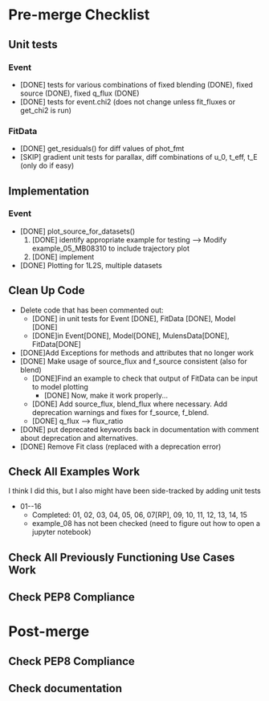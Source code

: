 # Pre-merge Checklist

## Unit tests
### Event
- [DONE] tests for various combinations of fixed blending (DONE), fixed source 
(DONE), 
fixed q_flux (DONE)
- [DONE] tests for event.chi2 (does not change unless fit_fluxes or get_chi2 is 
run)


### FitData
- [DONE] get_residuals() for diff values of phot_fmt
- [SKIP] gradient unit tests for parallax, diff combinations of u_0, t_eff, t_E (only 
do if easy)

## Implementation
### Event
- [DONE] plot_source_for_datasets()
    1) [DONE] identify appropriate example for testing --> Modify 
    example_05_MB08310 to include trajectory plot
    2) [DONE] implement
- [DONE] Plotting for 1L2S, multiple datasets

## Clean Up Code
- Delete code that has been commented out:
    - [DONE] in unit tests for Event [DONE], FitData [DONE], Model [DONE]
    - [DONE]in Event[DONE], Model[DONE], MulensData[DONE], FitData[DONE]
- [DONE]Add Exceptions for methods and attributes that no longer work
- [DONE] Make usage of source_flux and f_source consistent (also for blend)
    - [DONE]Find an example to check that output of FitData can be input to
      model plotting
        - [DONE] Now, make it work properly...
    - [DONE] Add source_flux, blend_flux where necessary. Add deprecation warnings and 
      fixes for f_source, f_blend.
    - [DONE] q_flux --> flux_ratio
- [DONE] put deprecated keywords back in documentation with comment about deprecation 
and alternatives.
- [DONE] Remove Fit class (replaced with a deprecation error)

## Check All Examples Work
I think I did this, but I also might have been side-tracked by adding unit tests
- 01--16
    - Completed: 01, 02, 03, 04, 05, 06, 07[RP], 09, 10, 11, 12, 13, 14, 15
    - example_08 has not been checked (need to figure out how to open a jupyter 
      notebook)
      
## Check All Previously Functioning Use Cases Work

## Check PEP8 Compliance

# Post-merge

## Check PEP8 Compliance

## Check documentation